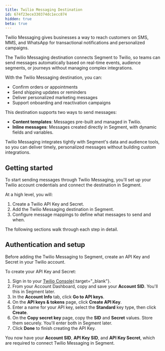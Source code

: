 ```yaml
---
title: Twilio Messaging Destination
id: 674f23ece330374dc1ecc874
hidden: true
beta: true
---
```


Twilio Messaging gives businesses a way to reach customers on SMS, MMS, and WhatsApp for transactional notifications and personalized campaigns.

The Twilio Messaging destination connects Segment to Twilio, so teams can send messages automatically based on real-time events, audience segments, or journeys without managing complex integrations.

With the Twilio Messaging destination, you can:

- Confirm orders or appointments
- Send shipping updates or reminders
- Deliver personalized marketing messages
- Support onboarding and reactivation campaigns

This destination supports two ways to send messages:

- **Content templates**: Messages pre-built and managed in Twilio.
- **Inline messages**: Messages created directly in Segment, with dynamic fields and variables.

Twilio Messaging integrates tightly with Segment's data and audience tools, so you can deliver timely, personalized messages without building custom integrations.

## Getting started

To start sending messages through Twilio Messaging, you'll set up your Twilio account credentials and connect the destination in Segment.

At a high level, you will:

1. Create a Twilio API Key and Secret.
2. Add the Twilio Messaging destination in Segment.
3. Configure message mappings to define what messages to send and when.

The following sections walk through each step in detail.

## Authentication and setup

Before adding the Twilio Messaging to Segment, create an API Key and Secret in your Twilio account.

To create your API Key and Secret:

1. Sign in to your [Twilio Console](https://console.twilio.com/){:target="_blank"}.
2. From your Account Dashboard, copy and save your **Account SID**. You'll this in Segment later.
3. In the **Account Info** tab, click **Go to API keys**.
4. On the **API keys & tokens** page, click **Create API Key**.
5. Enter a name for your API key, select the **Standard** key type, then click **Create**.
6. On the **Copy secret key** page, copy the **SID** and **Secret** values. Store them securely. You'll enter both in Segment later.
7. Click **Done** to finish creating the API Key.

You now have your **Account SID**, **API Key SID**, and **API Key Secret**, which are required to connect Twilio Messaging in Segment.
